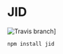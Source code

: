 JID
===

![Travis branch](https://img.shields.io/travis/node-xmpp/JID/master.svg?style=flat-square)]

```
npm install jid
```


